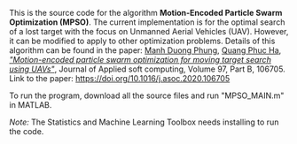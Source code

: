 This is the source code for the algorithm **Motion-Encoded Particle Swarm Optimization (MPSO)**. The current implementation is for the optimal search of a lost target with the focus on Unmanned Aerial Vehicles (UAV). However, it can be modified to apply to other optimization problems. Details of this algorithm can be found in the paper:
[Manh Duong Phung](https://sites.google.com/view/manhduongphung/), [Quang Phuc Ha](https://www.uts.edu.au/staff/quang.ha), [*"Motion-encoded particle swarm optimization for moving target search using UAVs"*](https://www.sciencedirect.com/science/article/abs/pii/S1568494620306438), Journal of Applied soft computing, Volume 97, Part B, 106705.
Link to the paper: https://doi.org/10.1016/j.asoc.2020.106705

To run the program, download all the source files and run "MPSO_MAIN.m" in MATLAB.

*Note:* The Statistics and Machine Learning Toolbox needs installing to run the code.
